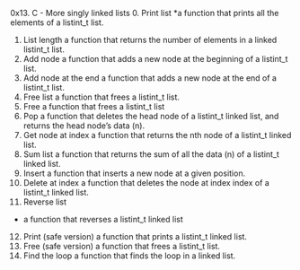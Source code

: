 0x13. C - More singly linked lists
0. Print list
*a function that prints all the elements of a listint_t list.
1. List length
a function that returns the number of elements in a linked listint_t list.
2. Add node
a function that adds a new node at the beginning of a listint_t list.
3. Add node at the end
a function that adds a new node at the end of a listint_t list.
4. Free list
a function that frees a listint_t list.
5. Free
a function that frees a listint_t list
6. Pop
 a function that deletes the head node of a listint_t linked list, and returns the head node’s data (n).
7. Get node at index
a function that returns the nth node of a listint_t linked list.
8. Sum list
a function that returns the sum of all the data (n) of a listint_t linked list.
9. Insert
 a function that inserts a new node at a given position.
10. Delete at index
a function that deletes the node at index index of a listint_t linked list.
11. Reverse list
* a function that reverses a listint_t linked list
12. Print (safe version)
a function that prints a listint_t linked list.
13. Free (safe version)
a function that frees a listint_t list.
14. Find the loop
a function that finds the loop in a linked list.

